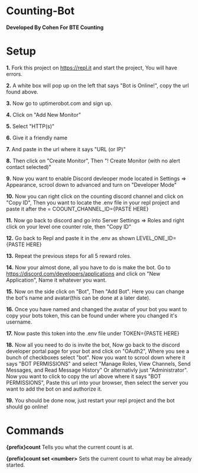 # Counting-Bot


**Developed By Cohen For BTE Counting**


# Setup
**1.** Fork this project on https://repl.it and start the project, You will have errors.

**2.** A white box will pop up on the left that says "Bot is Online!", copy the url found above.

**3.** Now go to uptimerobot.com and sign up.

**4.** Click on "Add New Monitor"

**5.** Select "HTTP(s)"

**6.** Give it a friendly name

**7.** And paste in the url where it says "URL (or IP)"

**8.** Then click on "Create Monitor", Then "! Create Monitor (with no alert contact selected)"

**9.** Now you want to enable Discord devleoper mode located in Settings => Appearance, scrool down to advanced and turn on "Developer Mode"

**10.** Now you can right click on the counting discord channel and click on "Copy ID", Then you want to locate the .env file in your repl project and paste it after the = COOUNT_CHANNEL_ID={PASTE HERE}

**11.** Now go back to discord and go into Server Settings => Roles and right click on your level one counter role, then "Copy ID"

**12.** Go back to Repl and paste it in the .env as shown LEVEL_ONE_ID={PASTE HERE}

**13.** Repeat the previous steps for all 5 reward roles.

**14.** Now your almost done, all you have to do is make the bot. Go to https://discord.com/developers/applications and click on "New Application", Name it whatever you want.

**15.** Now on the side click on "Bot", Then "Add Bot". Here you can change the bot's name and avatar(this can be done at a later date).

**16.** Once you have named and changed the avatar of your bot you want to copy your bots token, this can be found under where you changed it's username.

**17.** Now paste this token into the .env file under TOKEN={PASTE HERE}

**18.** Now all you need to do is invite the bot, Now go back to the discord developer portal page for your bot and click on "OAuth2", Where you see a bunch of checkboxes select "bot". Now you want to scrool down where it says "BOT PERMISSIONS" and select "Manage Roles, View Channels, Send Messages, and Read Message History" Or alternativly just "Administrator". Now you want to click to copy the url above where it says "BOT PERMISSIONS", Paste this url into your browser, then select the server you want to add the bot on and authorize it.

**19.** You should be done now, just restart your repl project and the bot should go online!

# Commands


**{prefix}count** Tells you what the current count is at.

**{prefix}count set \<number>** Sets the current count to what may be already started.
